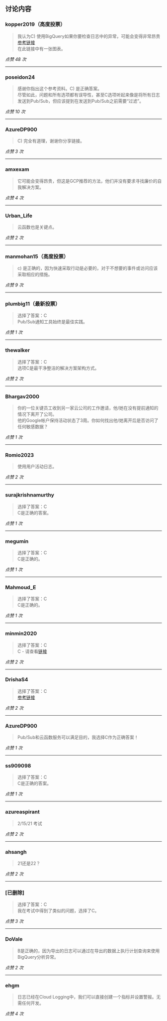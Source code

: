 ## 讨论内容

### kopper2019（高度投票）
> 我认为C) 使用BigQuery如果你要检查日志中的异常，可能会变得非常昂贵  
> [参考链接](https://cloud.google.com/blog/products/management-tools/automate-your-response-to-a-cloud-logging-event)  
> 在此链接中有一张图表。

*点赞 48 次*

---

### poseidon24
> 感谢你指出这个参考资料。C) 是正确答案。  
> 尽管如此，问题和所有选项都有误导性，甚至C选项听起来像是将所有日志发送到Pub/Sub，但应该提到在发送到Pub/Sub之前需要“过滤”。

*点赞 10 次*

---

### AzureDP900
> C) 完全有道理，谢谢你分享链接。

*点赞 3 次*

---

### amxexam
> 它可能会变得昂贵，但这是GCP推荐的方法，他们并没有要求寻找廉价的自我解决方案。

*点赞 4 次*

---

### Urban_Life
> 云函数也是关键点。

*点赞 2 次*

---

### manmohan15（高度投票）
> c) 是正确的，因为快速采取行动是必要的，对于不想要的事件或访问应该采取相应的措施。

*点赞 9 次*

---

### plumbig11（最新投票）
> 选择了答案：C  
> Pub/Sub通知工具始终是最佳实践。

*点赞 1 次*

---

### thewalker
> 选择了答案：C  
> 选项C是最干净整洁的解决方案架构方式。

*点赞 2 次*

---

### Bhargav2000
> 你的一位关键员工收到另一家云公司的工作邀请，他/她在没有提前通知的情况下离开了公司。  
> 他的Google帐户保持活动状态了3周。你如何找出他/她离开后是否访问了任何敏感数据？

*点赞 1 次*

---

### Romio2023
> 使用用户活动日志。

*点赞 2 次*

---

### surajkrishnamurthy
> 选择了答案：C  
> C是正确的答案。

*点赞 1 次*

---

### megumin
> 选择了答案：C  
> C是正确的。

*点赞 1 次*

---

### Mahmoud_E
> 选择了答案：C  
> C是正确的。

*点赞 1 次*

---

### minmin2020
> 选择了答案：C  
> C - 请查看[链接](https://cloud.google.com/blog/products/management-tools/automate-your-response-to-a-cloud-logging-event)

*点赞 2 次*

---

### DrishaS4
> 选择了答案：C  
> [参考链接](https://cloud.google.com/blog/products/management-tools/automate-your-response-to-a-cloud-logging-event)

*点赞 2 次*

---

### AzureDP900
> Pub/Sub和云函数服务可以满足目的，我选择C作为正确答案！

*点赞 1 次*

---

### ss909098
> 选择了答案：C  
> C是正确的答案。

*点赞 1 次*

---

### azureaspirant
> 2/15/21 考试

*点赞 2 次*

---

### ahsangh
> 21还是22？

*点赞 2 次*

---

### [已删除]
> 选择了答案：C  
> 我在考试中得到了类似的问题，选择了C。

*点赞 3 次*

---

### DoVale
> B是正确的，因为导出的日志可以通过在导出的数据上执行计划查询来使用BigQuery分析异常。

*点赞 2 次*

---

### ehgm
> 日志已经在Cloud Logging中，我们可以直接创建一个指标并设置警报。无需任何开发。

*点赞 4 次*
